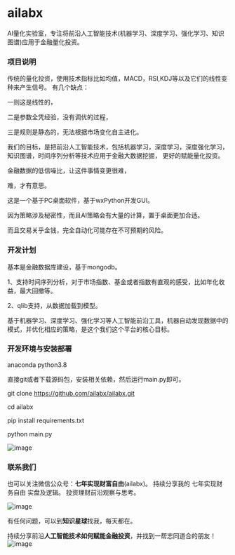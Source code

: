 # ailabx

AI量化实验室，专注将前沿人工智能技术(机器学习、深度学习、强化学习、知识图谱)应用于金融量化投资。

### 项目说明
传统的量化投资，使用技术指标比如均值，MACD，RSI,KDJ等以及它们的线性变种来产生信号。
有几个缺点：

一则这是线性的，

二是参数全凭经验，没有调优的过程，

三是规则是静态的，无法根据市场变化自主进化。

我们的目标，是把前沿人工智能技术，包括机器学习，深度学习，深度强化学习，知识图谱，时间序列分析等技术应用于金融大数据挖掘，
更好的赋能量化投资。

金融数据的低信噪比，让这件事情变更很难，

难，才有意思。

这是一个基于PC桌面软件，基于wxPython开发GUI。

因为策略涉及秘密性，而且AI策略会有大量的计算，置于桌面更加合适。

而且交易关乎金钱，完全自动化可能存在不可预期的风险。

### 开发计划

基本是金融数据库建设，基于mongodb。

1、支持时间序列分析，对于市场指数、基金或者指数有直观的感受，比如年化收益，最大回撤等。

2、qlib支持，从数据加载到模型。


基于机器学习、深度学习、强化学习等人工智能前沿工具，机器自动发现数据中的模式，并优化相应的策略，是这个我们这个平台的核心目标。

### 开发环境与安装部署

anaconda python3.8

直接git或者下载源码包，安装相关依赖，然后运行main.py即可。

git clone https://github.com/ailabx/ailabx.git

cd ailabx

pip install requirements.txt

python main.py

![image](https://note.youdao.com/yws/public/resource/3058cab3894da53cef7cc40c40cc0b2f/xmlnote/WEBRESOURCE05964b1d8485daa5ecba6eafd1c4c42f/18790)
### 联系我们

也可以关注微信公众号：**七年实现财富自由**(ailabx)。
持续分享我的 七年实现财务自由 实盘及逻辑。
投资理财前沿观察与思考。

![image](https://note.youdao.com/yws/public/resource/3058cab3894da53cef7cc40c40cc0b2f/xmlnote/WEBRESOURCE2ae309dcf9d8802d2ead29da3cddb465/18785)

有任何问题，可以到**知识星球**找我，每天都在。

持续分享前沿**人工智能技术如何赋能金融投资**，并找到一帮志同道合的朋友！
![image](https://note.youdao.com/yws/public/resource/3058cab3894da53cef7cc40c40cc0b2f/xmlnote/WEBRESOURCE02fa7d405c3a6eece12a032f33a25eef/18788)